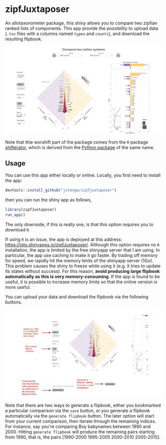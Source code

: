 # zipfJuxtaposer

An allotaxonometer package, this shiny allows you to compare two zipfian ranked lists of components. This app provide the possibility to upload data (`.tsv` files with a columns named `types` and `counts`), and download the resulting flipbook. 

![](inst/app/www/zipfJutaxposer1.png)

Note that thie worshift part of the package comes from the `R` package [shifterator](https://github.com/pverspeelt/shifterator/), which is derived from the [Python package](https://github.com/ryanjgallagher/shifterator) of the same name. 

## Usage

You can use this app either locally or online. Locally, you first need to install the app:

``` r
devtools::install_github("jstonge/zipfjuxtaposer")
```
then you can run the shiny app as follows,

```r
library(zipfJuxtaposer)
run_app()
```

The only downside, if this is really one, is that this option requires you to download `R`. 

If using `R` is an issue, the app is deployed at this address: https://jsto.shinyapps.io/zipfJuxtaposer/. Although this option requires no `R` installation, the app is limited by the free shinyapp server that I am using. In particular, the app use caching to make it go faster. By trading off memory for speed, we rapidly hit the memory limits of the shinyapp server (1Go). This problem causes the shiny to freeze while using it (e.g. it tries to update its states without success). For this reason, **avoid producing large flipbook automatically as this is very memory-consuming**. If the app is found to be useful, it is possible to increase memory limits so that the online version is more useful. 

You can upload your data and download the flipbook via the following buttons.

![](inst/app/www/zipfJutaxposer2.png)

Note that there are two ways to generate a flipbook, either you bookmarked a particular comparison via the `save` button, or you generate a flipbook automatically via the `generate flipbook` button. The later option will start from your current comparison, then iterate through the remaining indices. For instance, say you're comparing Boy babynames between 1990 and 2000. Hitting `generate flipbook` will produce the remaining pairs starting from 1990, that is, the pairs [1990-2000 1995-2005 2000-2010 2005-2015].
